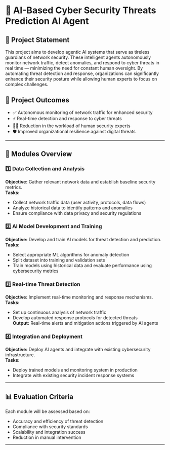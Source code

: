 # 🔐 AI-Based Cyber Security Threats Prediction AI Agent

## 📌 Project Statement
This project aims to develop agentic AI systems that serve as tireless guardians of network security. These intelligent agents autonomously monitor network traffic, detect anomalies, and respond to cyber threats in real time — minimizing the need for constant human oversight. By automating threat detection and response, organizations can significantly enhance their security posture while allowing human experts to focus on complex challenges.

## 🎯 Project Outcomes
- ✅ Autonomous monitoring of network traffic for enhanced security  
- ⚡ Real-time detection and response to cyber threats  
- 👨‍💻 Reduction in the workload of human security experts  
- 🛡️ Improved organizational resilience against digital threats  

---

## 🧩 Modules Overview

### 1️⃣ Data Collection and Analysis
**Objective:** Gather relevant network data and establish baseline security metrics.  
**Tasks:**
- Collect network traffic data (user activity, protocols, data flows)
- Analyze historical data to identify patterns and anomalies
- Ensure compliance with data privacy and security regulations

### 2️⃣ AI Model Development and Training
**Objective:** Develop and train AI models for threat detection and prediction.  
**Tasks:**
- Select appropriate ML algorithms for anomaly detection
- Split dataset into training and validation sets
- Train models using historical data and evaluate performance using cybersecurity metrics

### 3️⃣ Real-time Threat Detection
**Objective:** Implement real-time monitoring and response mechanisms.  
**Tasks:**
- Set up continuous analysis of network traffic
- Develop automated response protocols for detected threats  
**Output:** Real-time alerts and mitigation actions triggered by AI agents

### 4️⃣ Integration and Deployment
**Objective:** Deploy AI agents and integrate with existing cybersecurity infrastructure.  
**Tasks:**
- Deploy trained models and monitoring system in production
- Integrate with existing security incident response systems

---

## 📊 Evaluation Criteria
Each module will be assessed based on:
- Accuracy and efficiency of threat detection
- Compliance with security standards
- Scalability and integration success
- Reduction in manual intervention

---
